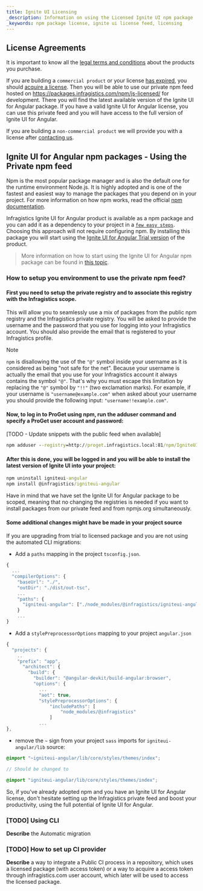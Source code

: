 ```yaml
---
title: Ignite UI Licensing
_description: Information on using the Licensed Ignite UI npm package
_keywords: npm package license, ignite ui license feed, licensing 
---
```


## License Agreements
It is important to know all the [legal terms and conditions](https://www.infragistics.com/legal/license/igultimate-la) about the products you purchase.

If you are building a `commercial product` or your license [has expired](http://www.infragistics.com/renewal), you should [acquire a license](https://www.infragistics.com/how-to-buy/product-pricing). Then you will be able to use our private npm feed hosted on https://packages.infragistics.com/npm/js-licensed/ for development. There you will find the latest available version of the Ignite UI for Angular package. If you have a valid Ignite UI for Angular license, you can use this private feed and you will have access to the full version of Ignite UI for Angular.

If you are building a `non-commercial product` we will provide you with a license after [contacting us](https://www.infragistics.com/about-us/contact-us).

## Ignite UI for Angular npm packages - Using the Private npm feed
Npm is the most popular package manager and is also the default one for the runtime environment Node.js. It is highly adopted and is one of the fastest and easiest way to manage the packages that you depend on in your project. For more information on how npm works, read the official [npm documentation](https://docs.npmjs.com/).

Infragistics Ignite UI for Angular product is available as a npm package and you can add it as a dependency to your project in a [`few easy steps`](cli/step-by-step-guide.md). Choosing this approach will not require configuring npm. By installing this package you will start using the [Ignite UI for Angular Trial version](https://www.npmjs.com/package/igniteui-angular) of the product.

> More information on how to start using the Ignite UI for Angular npm package can be found in [this topic](getting_started.md#installing-ignite-ui-for-angular).

### How to setup you environment to use the private npm feed?

#### First you need to setup the private registry and to associate this registry with the Infragistics scope. 

This will allow you to seamlessly use a mix of packages from the public npm registry and the Infragistics private registry. You will be asked to provide the username and the password that you use for logging into your Infragistics account. You should also provide the email that is registered to your Infragistics profile. 

>[!NOTE]
> `npm` is disallowing the use of the `"@"` symbol inside your username as it is considered as being "not safe for the net". Because your username is actually the email that you use for your Infragistics account it always contains the symbol `"@"`. That's why you must escape this limitation by replacing the `"@"` symbol by `"!!"` (two exclamation marks). For example, if your username is `"username@example.com"` when asked about your username you should provide the following input: `"username!!example.com"`.

#### Now, to log in to ProGet using npm, run the adduser command and specify a ProGet user account and password:

[TODO - Update snippets with the public feed when available]
```cmd
npm adduser --registry=http://proget.infragistics.local:81/npm/IgniteUI/ --scope=@infragistics --always-auth
```


#### After this is done, you will be logged in and you will be able to install the latest version of Ignite UI into your project:

```cmd
npm uninstall igniteui-angular
npm install @infragistics/igniteui-angular
```

Have in mind that we have set the Ignite UI for Angular package to be scoped, meaning that no changing the registries is needed if you want to install packages from our private feed and from npmjs.org simultaneously.

#### Some additional changes might have be made in your project source
If you are upgrading from trial to licensed package and you are not using the automated CLI migrations:
- Add a `paths` mapping in the project `tsconfig.json`.

```typescript
{
  ...
  "compilerOptions": {
    "baseUrl": "./",
    "outDir": "./dist/out-tsc",
    ...
    "paths": {
      "igniteui-angular": ["./node_modules/@infragistics/igniteui-angular"]
    }
	...
}
```
- Add a `stylePreprocessorOptions` mapping to your project `angular.json`

```typescript
{
  "projects": {
    ..
    "prefix": "app",
      "architect": {
        "build": {
          "builder": "@angular-devkit/build-angular:browser",
          "options": {
			...
            "aot": true,
            "stylePreprocessorOptions": {
                "includePaths": [
                    "node_modules/@infragistics"
                ]
            ...
},
```
- remove the `~` sign from your project `sass` imports for `igniteui-angular/lib` source:

```scss
@import "~igniteui-angular/lib/core/styles/themes/index";

// Should be changed to

@import "igniteui-angular/lib/core/styles/themes/index";
```

So, if you've already adopted npm and you have an Ignite UI for Angular license, don't hesitate setting up the Infragistics private feed and boost your productivity, using the full potential of Ignite UI for Angular.

### [TODO] Using CLI

**Describe** the Automatic migration

### [TODO] How to set up CI provider

**Describe** a way to integrate a Public CI process in a repository, which uses a licensed package (with access token) or a way to acquire a access token through infragistics.com user account, which later will be used to access the licensed package.